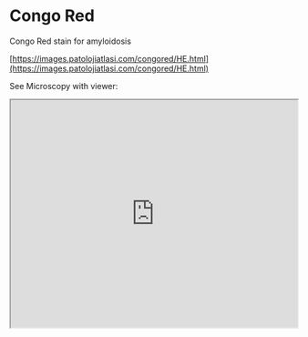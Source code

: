 # Congo Red
Congo Red stain for amyloidosis


[https://images.patolojiatlasi.com/congored/HE.html](https://images.patolojiatlasi.com/congored/HE.html)

See Microscopy with viewer: 

<iframe src="https://images.patolojiatlasi.com/congored/HE.html" style="height:400px;width:100%;"></iframe>
